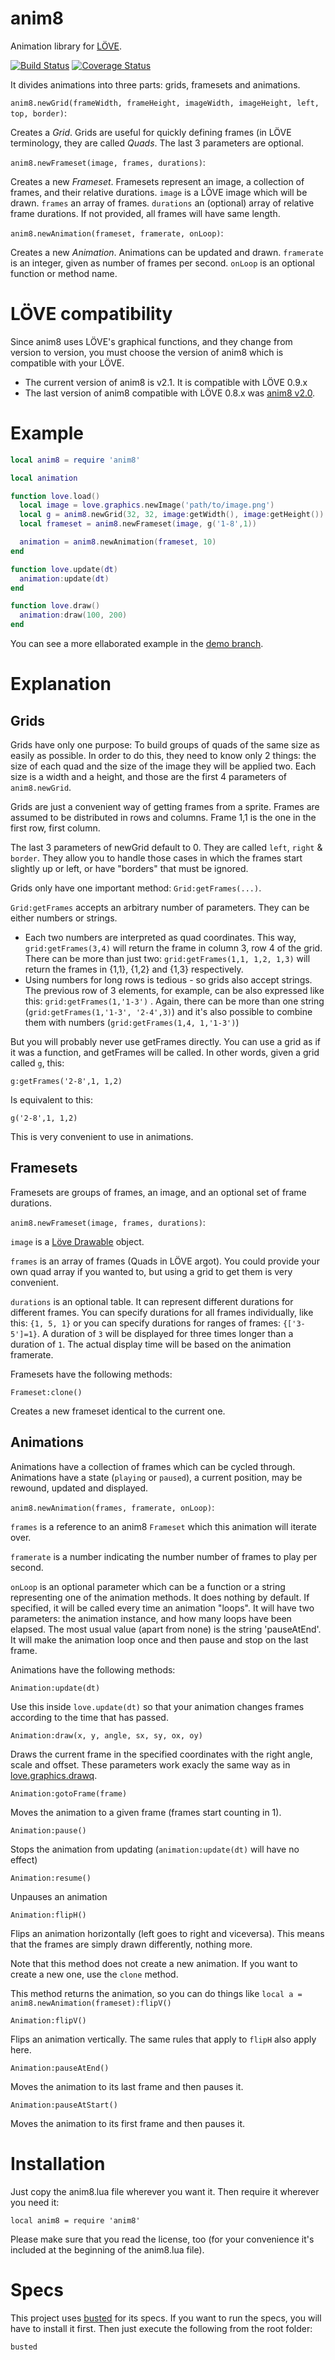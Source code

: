 anim8
=====

Animation library for [LÖVE](http://love2d.org).

[![Build Status](https://travis-ci.org/Billiam/anim8.svg?branch=master)](https://travis-ci.org/Billiam/anim8)
[![Coverage Status](https://coveralls.io/repos/Billiam/anim8/badge.svg)](https://coveralls.io/r/Billiam/anim8)

It divides animations into three parts: grids, framesets and animations.

`anim8.newGrid(frameWidth, frameHeight, imageWidth, imageHeight, left, top, border)`:

Creates a *Grid*. Grids are useful for quickly defining frames (in LÖVE terminology, they are called *Quads*. The last 3 parameters are optional.

`anim8.newFrameset(image, frames, durations)`:

Creates a new *Frameset*. Framesets represent an image, a collection of frames, and their relative durations.
`image` is a LÖVE image which will be drawn.
`frames` an array of frames.
`durations` an (optional) array of relative frame durations. If not provided, all frames will have same length.

`anim8.newAnimation(frameset, framerate, onLoop)`:

Creates a new *Animation*. Animations can be updated and drawn.
`framerate` is an integer, given as number of frames per second.
`onLoop` is an optional function or method name.

LÖVE compatibility
==================

Since anim8 uses LÖVE's graphical functions, and they change from version to version, you must choose
the version of anim8 which is compatible with your LÖVE.

* The current version of anim8 is v2.1. It is compatible with LÖVE 0.9.x
* The last version of anim8 compatible with LÖVE 0.8.x was [anim8 v2.0](https://github.com/kikito/anim8/tree/v2.0.0).

Example
=======

```lua
local anim8 = require 'anim8'

local animation

function love.load()
  local image = love.graphics.newImage('path/to/image.png')
  local g = anim8.newGrid(32, 32, image:getWidth(), image:getHeight())
  local frameset = anim8.newFrameset(image, g('1-8',1))

  animation = anim8.newAnimation(frameset, 10)
end

function love.update(dt)
  animation:update(dt)
end

function love.draw()
  animation:draw(100, 200)
end
```

You can see a more ellaborated example in the [demo branch](https://github.com/kikito/anim8/tree/demo).

Explanation
===========

Grids
-----

Grids have only one purpose: To build groups of quads of the same size as easily as possible. In order to do this, they need to know only 2 things:
the size of each quad and the size of the image they will be applied two.
Each size is a width and a height, and those are the first 4 parameters of `anim8.newGrid`.

Grids are just a convenient way of getting frames from a sprite. Frames are assumed to be distributed in rows and columns. Frame 1,1 is the one in the first row, first column.

The last 3 parameters of newGrid default to 0. They are called `left`, `right` & `border`. They allow you to handle those cases in which the frames start slightly up or left, or have "borders" that must be ignored.

Grids only have one important method: `Grid:getFrames(...)`.

`Grid:getFrames` accepts an arbitrary number of parameters. They can be either numbers or strings.

* Each two numbers are interpreted as quad coordinates. This way, `grid:getFrames(3,4)` will return the frame in column 3, row 4 of the grid. There can be more than just two: `grid:getFrames(1,1, 1,2, 1,3)` will return the frames in {1,1}, {1,2} and {1,3} respectively.
* Using numbers for long rows is tedious - so grids also accept strings. The previous row of 3 elements, for example, can be also expressed like this: `grid:getFrames(1,'1-3')` . Again, there can be more than one string (`grid:getFrames(1,'1-3', '2-4',3)`) and it's also possible to combine them with numbers (`grid:getFrames(1,4, 1,'1-3')`)

But you will probably never use getFrames directly. You can use a grid as if it was a function, and getFrames will be called. In other words, given a grid called `g`, this:

    g:getFrames('2-8',1, 1,2)

Is equivalent to this:

    g('2-8',1, 1,2)

This is very convenient to use in animations.

Framesets
---------
Framesets are groups of frames, an image, and an optional set of frame durations.

`anim8.newFrameset(image, frames, durations)`:

`image` is a [Löve Drawable](https://love2d.org/wiki/Drawable) object.

`frames` is an array of frames (Quads in LÖVE argot). You could provide your own quad array if you wanted to, but using a grid to get them is very convenient.

`durations` is an optional table. It can represent different durations for different frames. You can specify durations for all frames individually, like this: `{1, 5, 1}` or you can specify durations for ranges of frames: `{['3-5']=1}`.
A duration of `3` will be displayed for three times longer than a duration of `1`. The actual display time will be based on the animation framerate.

Framesets have the following methods:

`Frameset:clone()`

Creates a new frameset identical to the current one.

Animations
----------

Animations have a collection of frames which can be cycled through. Animations have a state (`playing` or `paused`),
a current position, may be rewound, updated and displayed.

`anim8.newAnimation(frames, framerate, onLoop)`:

`frames` is a reference to an anim8 `Frameset` which this animation will iterate over.

`framerate` is a number indicating the number number of frames to play per second.

`onLoop` is an optional parameter which can be a function or a string representing one of the animation methods. It does nothing by default. If specified, it will be called every time an animation "loops". It will have two parameters: the animation instance, and how many loops have been elapsed. The most usual value (apart from none) is the
string 'pauseAtEnd'. It will make the animation loop once and then pause and stop on the last frame.

Animations have the following methods:

`Animation:update(dt)`

Use this inside `love.update(dt)` so that your animation changes frames according to the time that has passed.

`Animation:draw(x, y, angle, sx, sy, ox, oy)`

Draws the current frame in the specified coordinates with the right angle, scale and offset. These parameters work exacly the same way as in [love.graphics.drawq](https://love2d.org/wiki/love.graphics.drawq).

`Animation:gotoFrame(frame)`

Moves the animation to a given frame (frames start counting in 1).

`Animation:pause()`

Stops the animation from updating (`animation:update(dt)` will have no effect)

`Animation:resume()`

Unpauses an animation

`Animation:flipH()`

Flips an animation horizontally (left goes to right and viceversa). This means that the frames are simply drawn differently, nothing more.

Note that this method does not create a new animation. If you want to create a new one, use the `clone` method.

This method returns the animation, so you can do things like `local a = anim8.newAnimation(frameset):flipV()`

`Animation:flipV()`

Flips an animation vertically. The same rules that apply to `flipH` also apply here.

`Animation:pauseAtEnd()`

Moves the animation to its last frame and then pauses it.

`Animation:pauseAtStart()`

Moves the animation to its first frame and then pauses it.

Installation
============

Just copy the anim8.lua file wherever you want it. Then require it wherever you need it:

    local anim8 = require 'anim8'

Please make sure that you read the license, too (for your convenience it's included at the beginning of the anim8.lua file).

Specs
=====

This project uses [busted](http://olivinelabs.com/busted/) for its specs. If you want to run the specs, you will have to install it first. Then just execute the following from the root folder:

    busted

